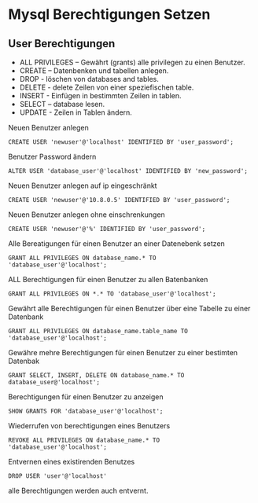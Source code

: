 # Mysql Berechtigungen Setzen

## User Berechtigungen

* ALL PRIVILEGES – Gewährt (grants) alle privilegen zu einen Benutzer.
* CREATE – Datenbenken und tabellen anlegen.
* DROP - löschen von databases and tables.
* DELETE - delete Zeilen von einer speziefischen table.
* INSERT - Einfügen in bestimmten Zeilen in tablen.
* SELECT – database lesen.
* UPDATE - Zeilen in Tablen ändern.

Neuen Benutzer anlegen

`CREATE USER 'newuser'@'localhost' IDENTIFIED BY 'user_password';`

Benutzer Password ändern

`ALTER USER 'database_user'@'localhost' IDENTIFIED BY 'new_password';`

Neuen Benutzer anlegen auf ip eingeschränkt

`CREATE USER 'newuser'@'10.8.0.5' IDENTIFIED BY 'user_password';`

Neuen Benutzer anlegen ohne einschrenkungen

`CREATE USER 'newuser'@'%' IDENTIFIED BY 'user_password';`

Alle Bereatigungen für einen Benutzer an einer Datenebenk setzen

`GRANT ALL PRIVILEGES ON database_name.* TO 'database_user'@'localhost';`

ALL Berechtigungen für einen Benutzer zu allen Batenbanken

`GRANT ALL PRIVILEGES ON *.* TO 'database_user'@'localhost';`

Gewährt alle Berechtigungen für einen Benutzer über eine Tabelle zu einer Datenbank

`GRANT ALL PRIVILEGES ON database_name.table_name TO 'database_user'@'localhost';`

Gewähre mehre Berechtigungen für einen Benutzer zu einer bestimten Datenbak

`GRANT SELECT, INSERT, DELETE ON database_name.* TO database_user@'localhost';`

Berechtigungen für einen Benutzer zu anzeigen

`SHOW GRANTS FOR 'database_user'@'localhost';`

Wiederrufen von berechtigungen eines Benutzers

`REVOKE ALL PRIVILEGES ON database_name.* TO 'database_user'@'localhost';`

Entvernen eines existirenden Benutzes

`DROP USER 'user'@'localhost'`

alle Berechtigungen werden auch entvernt.